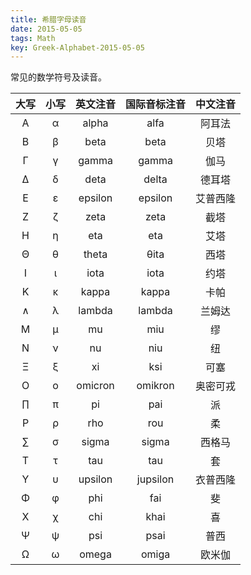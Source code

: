 ```yaml
---
title: 希腊字母读音
date: 2015-05-05
tags: Math
key: Greek-Alphabet-2015-05-05
---
```


常见的数学符号及读音。

<!--more-->

| 大写  | 小写  | 英文注音 | 国际音标注音 | 中文注音 |
| :---: | :---: | :------: | :----------: | :------: |
|   Α   |   α   |  alpha   |     alfa     |  阿耳法  |
|   Β   |   β   |   beta   |     beta     |   贝塔   |
|   Γ   |   γ   |  gamma   |    gamma     |   伽马   |
|   Δ   |   δ   |   deta   |    delta     |  德耳塔  |
|   Ε   |   ε   | epsilon  |   epsilon    | 艾普西隆 |
|   Ζ   |   ζ   |   zeta   |     zeta     |   截塔   |
|   Η   |   η   |   eta    |     eta      |   艾塔   |
|   Θ   |   θ   |  theta   |     θita     |   西塔   |
|   Ι   |   ι   |   iota   |     iota     |   约塔   |
|   Κ   |   κ   |  kappa   |    kappa     |   卡帕   |
|   ∧   |   λ   |  lambda  |    lambda    |  兰姆达  |
|   Μ   |   μ   |    mu    |     miu      |    缪    |
|   Ν   |   ν   |    nu    |     niu      |    纽    |
|   Ξ   |   ξ   |    xi    |     ksi      |   可塞   |
|   Ο   |   ο   | omicron  |   omikron    | 奥密可戎 |
|   ∏   |   π   |    pi    |     pai      |    派    |
|   Ρ   |   ρ   |   rho    |     rou      |    柔    |
|   ∑   |   σ   |  sigma   |    sigma     |  西格马  |
|   Τ   |   τ   |   tau    |     tau      |    套    |
|   Υ   |   υ   | upsilon  |   jupsilon   | 衣普西隆 |
|   Φ   |   φ   |   phi    |     fai      |    斐    |
|   Χ   |   χ   |   chi    |     khai     |    喜    |
|   Ψ   |   ψ   |   psi    |     psai     |   普西   |
|   Ω   |   ω   |  omega   |    omiga     |  欧米伽  |